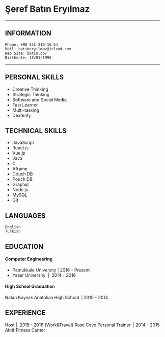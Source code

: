 # Şeref Batın Eryılmaz
---
## INFORMATION

```
Phone: +90 531-216-16-54 
Mail: batineryilmaz@icloud.com
Web Site: batin.co/
Birthdate: 18/01/1996
```
---
## PERSONAL SKILLS
* Creative Thinking
* Strategic Thinking
* Software and Social Media
* Fast Learner
* Multi-tasking
* Dexterity


## TECHNICAL SKILLS

* JavaScript
* React.js
* Vue.js
* Java
* C
* Aframe
* Couch DB
* Pouch DB
* Graphql
* Node.js
* MySQL
* Git

## LANGUAGES
```
English
Turkish
```
## EDUCATION
#### Computer Engineering
* Pamukkale University | 2016 - Present
* Yasar University  |  2014 - 2016 
#### High School Graduation 
Nalan Kaynak Anatolian High School  | 2010 - 2014
## EXPERIENCE
Host |  2015 - 2016 (Work&Travel) Rose Cove 
Personal Trainer  | 2014 - 2015 Aktif Fitness Center


